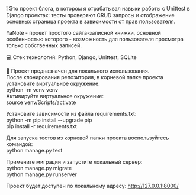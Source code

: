 :grey_exclamation: Это проект блога, в котором я отрабатывал навыки работы с Unittest в Django проектах: тесты проверяют CRUD запросы и отображение основных страница проекта в зависимости от прав пользователя.

YaNote - проект простого сайта-записной книжки, основной особенностью которого - возможность для пользователя просмотра только собственных записей.

:computer: Стек технологий: Python, Django, Unittest, SQLite

:electric_plug: Проект предназначен для локального использования.  
После клонирования репозитория, в корневой папке проекта установите виртуальное окружение:  
python -m venv venv  
Активируйте виртуальное окружение:  
source venv/Scripts/activate  

Установите зависимости из файла requirements.txt:  
python -m pip install --upgrade pip  
pip install -r requirements.txt  

Для запуска тестов из корневой папки проекта воспользуйтесь командой:  
python manage.py test  

Примените миграции и запустите локальный сервер:  
python manage.py migrate  
python manage.py runserver  
  
Проект будет доступен по локальному адресу: http://127.0.0.1:8000/  